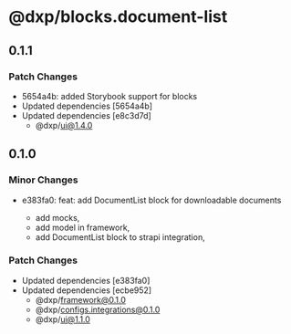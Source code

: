 # @dxp/blocks.document-list

## 0.1.1

### Patch Changes

- 5654a4b: added Storybook support for blocks
- Updated dependencies [5654a4b]
- Updated dependencies [e8c3d7d]
  - @dxp/ui@1.4.0

## 0.1.0

### Minor Changes

- e383fa0: feat: add DocumentList block for downloadable documents

  - add mocks,
  - add model in framework,
  - add DocumentList block to strapi integration,

### Patch Changes

- Updated dependencies [e383fa0]
- Updated dependencies [ecbe952]
  - @dxp/framework@0.1.0
  - @dxp/configs.integrations@0.1.0
  - @dxp/ui@1.1.0
